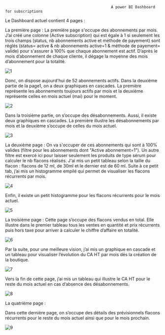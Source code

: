 
                                                    A power BI Dashboard for subscriptions





Le Dashboard actuel contient 4 pages :

La première page :
La première page s'occupe des abonnements par mois. J’ai créé une colonne (Active subscription) qui est égale à 1 si seulement les trois champs (status, nb abonnements active et méthode de payement) sont réglés (status= active & nb abonnements active=1 & méthode de payement= valide) pour s'assurer à 100% que chaque abonnement est actif. D’après le mois d’abonnement de chaque cliente, il dégage la moyenne des mois d’abonnement pour la totalité.

![1](https://user-images.githubusercontent.com/47888237/107131708-256ca080-68d9-11eb-9cd3-f6465db71b93.PNG)

 
Donc, on dispose aujourd'hui de 52 abonnements actifs. 
Dans la deuxième partie de la page1, on a deux graphiques en cascades.
La première représente les abonnements toujours actifs par mois et la deuxième représente celles en mois actuel (mai) pour le moment.


![2](https://user-images.githubusercontent.com/47888237/107131709-26053700-68d9-11eb-8b2f-e0f7aca7d3f7.PNG)

 
Dans la troisième partie, on s’occupe des désabonnements. Aussi, il existe deux graphiques en cascades. La première illustre les désabonnements par mois et la deuxième s’occupe de celles du mois actuel.
 

![3](https://user-images.githubusercontent.com/47888237/107131710-269dcd80-68d9-11eb-9e2e-b7b554540098.PNG)


La deuxième page :
On va s'occuper de ces abonnements qui sont à 100% valides (filtre pour les abonnements dont "Active abonnement=1").
Un autre filtre est exercé ici pour laisser seulement les produits de type sérum pour calculer le nb flacons réalisés.
J'ai mis un petit tableau selon la taille du flacon : flacons de 12 ml, de 30ml et le dernier est de 60 ml. Suite à ce petit tab, j’ai mis un histogramme empilé qui permet de visualiser les flacons récurrents par mois.



![4](https://user-images.githubusercontent.com/47888237/107131699-1f76bf80-68d9-11eb-8739-c87609f2590b.PNG)


 
Enfin, il existe un petit histogramme pour les flacons récurrents pour le mois actuel.


 ![5](https://user-images.githubusercontent.com/47888237/107131700-20a7ec80-68d9-11eb-8e03-c127c5a16174.PNG)


La troisième page :
 Cette page s’occupe des flacons vendus en total. Elle illustre dans le premier tableau tous les ventes en quantité et prix récurrents puis hors taxe pour arriver à calculer le chiffre d’affaire en totalité.
 
 
 ![6](https://user-images.githubusercontent.com/47888237/107131701-21408300-68d9-11eb-8bf5-ee10d2e35b08.PNG)


 
Par la suite, pour une meilleure vision, j’ai mis un graphique en cascade et un tableau pour visualiser l’évolution du CA HT par mois dés la création de la boutique.
 
 
 ![7](https://user-images.githubusercontent.com/47888237/107131752-96ac5380-68d9-11eb-9145-ebcd5518cc3e.PNG)


 
Vers la fin de cette page, j’ai mis un tableau qui illustre le CA HT pour le reste du mois actuel en cas d’absence des désabonnements.



![8](https://user-images.githubusercontent.com/47888237/107131704-230a4680-68d9-11eb-96cf-745c3b1beed6.PNG)



La quatrième page :

Dans cette dernière page, on s’occupe des détails des prévisionnels flacons récurrents pour le reste du mois actuel ainsi que pour le mois prochain.

![9](https://user-images.githubusercontent.com/47888237/107131705-243b7380-68d9-11eb-8bc6-06fbb24f9172.PNG)




